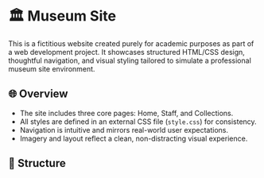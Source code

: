 # 🏛️ Museum Site

This is a fictitious website created purely for academic purposes as part of a web development project. It showcases structured HTML/CSS design, thoughtful navigation, and visual styling tailored to simulate a professional museum site environment.

## 🌐 Overview

- The site includes three core pages: Home, Staff, and Collections.
- All styles are defined in an external CSS file (`style.css`) for consistency.
- Navigation is intuitive and mirrors real-world user expectations.
- Imagery and layout reflect a clean, non-distracting visual experience.

## 🧭 Structure
